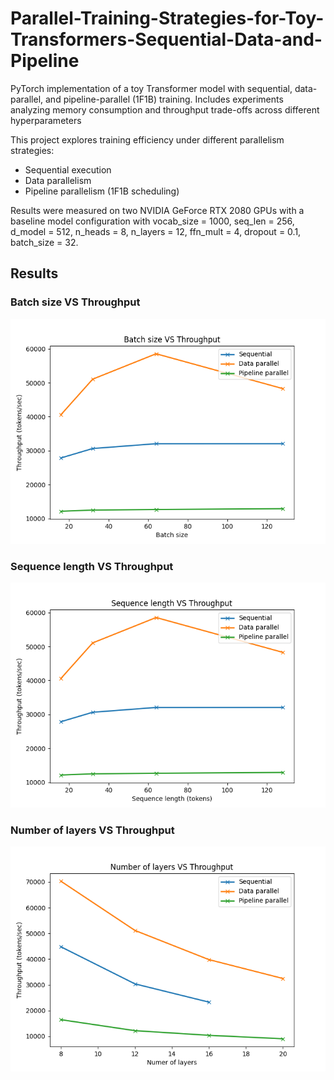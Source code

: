 # Parallel-Training-Strategies-for-Toy-Transformers-Sequential-Data-and-Pipeline
PyTorch implementation of a toy Transformer model with sequential, data-parallel, and pipeline-parallel (1F1B) training. Includes experiments analyzing memory consumption and throughput trade-offs across different hyperparameters

This project explores training efficiency under different parallelism strategies:
- Sequential execution
- Data parallelism
- Pipeline parallelism (1F1B scheduling)

Results were measured on two NVIDIA GeForce RTX 2080 GPUs with a baseline model configuration with vocab_size = 1000, seq_len = 256, d_model = 512, n_heads = 8, n_layers = 12, ffn_mult = 4, dropout = 0.1, batch_size = 32.

## Results 
### Batch size VS Throughput 

<img src="graphs/batch_size_throughput.png" alt="Batch size vs Throughput" width="600"/>

### Sequence length VS Throughput

<img src="graphs/seq_throughput.png" alt="Sequence length vs Throughput" width="600"/>

### Number of layers VS Throughput

<img src="graphs/n_layers_throughput.png" alt="Number of layers vs Throughput" width="600"/>

